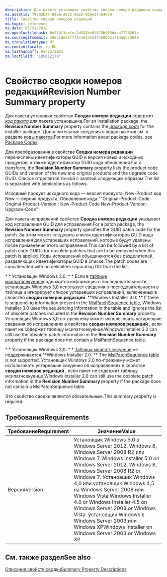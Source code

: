 ```yaml
---
description: Для пакета установки свойство сводка номера редакции содержит код пакета для пакета установщика.
ms.assetid: 79702b44-846a-4672-8e22-9b6e3f4b4678
title: Свойство сводки номеров редакций
ms.topic: reference
ms.date: 05/31/2018
ms.openlocfilehash: 8e97df1eafec2d543be0f975b9f5daca7728267b
ms.sourcegitcommit: c8ec1ded1ffffc364d3c4f560bb2171da0dc5040
ms.translationtype: MT
ms.contentlocale: ru-RU
ms.lasthandoff: 03/22/2021
ms.locfileid: "105652179"
---
```

# <a name="revision-number-summary-property"></a><span data-ttu-id="64867-103">Свойство сводки номеров редакций</span><span class="sxs-lookup"><span data-stu-id="64867-103">Revision Number Summary property</span></span>

<span data-ttu-id="64867-104">Для пакета установки свойство **Сводка номера редакции** содержит [*код пакета*](p-gly.md) для пакета установщика.</span><span class="sxs-lookup"><span data-stu-id="64867-104">For an installation package, the **Revision Number Summary** property contains the [*package code*](p-gly.md) for the installer package.</span></span> <span data-ttu-id="64867-105">Дополнительные сведения о кодах пакетов см. в разделе [коды пакетов](package-codes.md).</span><span class="sxs-lookup"><span data-stu-id="64867-105">For more information about package codes, see [Package Codes](package-codes.md).</span></span>

<span data-ttu-id="64867-106">Для преобразования в свойстве **Сводка номера редакции** перечислены идентификаторы GUID и версия новых и исходных продуктов, а также идентификатор GUID кода обновления.</span><span class="sxs-lookup"><span data-stu-id="64867-106">For a transform, the **Revision Number Summary** property lists the product code GUIDs and version of the new and original products and the upgrade code GUID.</span></span> <span data-ttu-id="64867-107">Список отделяется точкой с запятой следующим образом.</span><span class="sxs-lookup"><span data-stu-id="64867-107">The list is separated with semicolons as follows.</span></span>

<span data-ttu-id="64867-108">Исходный продукт исходного кода — версия продукта; New-Product код New — версия продукта; Обновление кода "</span><span class="sxs-lookup"><span data-stu-id="64867-108">"Original-Product-Code Original-Product-Version ; New-Product Code New-Product-Version; Upgrade-Code"</span></span>

<span data-ttu-id="64867-109">Для пакета исправлений свойство **Сводка номера редакции** указывает код исправления GUID для исправления.</span><span class="sxs-lookup"><span data-stu-id="64867-109">For a patch package, the **Revision Number Summary** property specifies the GUID patch code for the patch.</span></span> <span data-ttu-id="64867-110">За этим может следовать список идентификаторов GUID кода исправления для устаревших исправлений, которые будут удалены после применения этого исправления.</span><span class="sxs-lookup"><span data-stu-id="64867-110">This can be followed by a list of patch code GUIDs for obsolete patches that are to be removed when this patch is applied.</span></span> <span data-ttu-id="64867-111">Коды исправлений объединяются без разделителей, разделяющих идентификаторы GUID в списке.</span><span class="sxs-lookup"><span data-stu-id="64867-111">The patch codes are concatenated with no delimiters separating GUIDs in the list.</span></span>

<span data-ttu-id="64867-112">\* \* Установщик Windows 3,0: \* \* Если в [таблице мсипатчсекуенце](msipatchsequence-table.md)содержится информация о последовательности, установщик Windows 3,0 использует сведения о последовательности в таблице и игнорирует список устаревших исправлений, включенных в свойство **сводки номеров редакций** .</span><span class="sxs-lookup"><span data-stu-id="64867-112">\*\*Windows Installer 3.0:  \*\* If there is sequencing information present in the [MsiPatchSequence table](msipatchsequence-table.md), Windows Installer 3.0 uses the sequencing information in the table and ignores the list of obsolete patches included in the **Revision Number Summary** property.</span></span> <span data-ttu-id="64867-113">Установщик Windows 3,0 по-прежнему может использовать устаревшие сведения об исправлениях в свойстве **сводки номеров редакций** , если пакет не содержит таблицу мсипатчсекуенце.</span><span class="sxs-lookup"><span data-stu-id="64867-113">Windows Installer 3.0 can still use the obsolete patch information in the **Revision Number Summary** property if the package does not contain a MsiPatchSequence table.</span></span>

<span data-ttu-id="64867-114">\* \* Установщик Windows 2,0: \* \* [Таблица мсипатчсекуенце](msipatchsequence-table.md) не поддерживается.</span><span class="sxs-lookup"><span data-stu-id="64867-114">\*\*Windows Installer 2.0:  \*\* The [MsiPatchSequence table](msipatchsequence-table.md) is not supported.</span></span> <span data-ttu-id="64867-115">Установщик Windows 2,0 по-прежнему может использовать устаревшие сведения об исправлениях в свойстве **сводки номеров редакций** , если пакет не содержит таблицу мсипатчсекуенце.</span><span class="sxs-lookup"><span data-stu-id="64867-115">Windows Installer 2.0 can still use the obsolete patch information in the **Revision Number Summary** property if the package does not contain a MsiPatchSequence table.</span></span>

<span data-ttu-id="64867-116">Это свойство сводки является обязательным.</span><span class="sxs-lookup"><span data-stu-id="64867-116">This summary property is required.</span></span>

## <a name="requirements"></a><span data-ttu-id="64867-117">Требования</span><span class="sxs-lookup"><span data-stu-id="64867-117">Requirements</span></span>



| <span data-ttu-id="64867-118">Требование</span><span class="sxs-lookup"><span data-stu-id="64867-118">Requirement</span></span> | <span data-ttu-id="64867-119">Значение</span><span class="sxs-lookup"><span data-stu-id="64867-119">Value</span></span> |
|--------------------|---------------------------------------------------------------------------------------------------------------------------------------------------------------------------------------------------------------------------------------------------------|
| <span data-ttu-id="64867-120">Версия</span><span class="sxs-lookup"><span data-stu-id="64867-120">Version</span></span><br/> | <span data-ttu-id="64867-121">Установщик Windows 5,0 в Windows Server 2012, Windows 8, Windows Server 2008 R2 или Windows 7.</span><span class="sxs-lookup"><span data-stu-id="64867-121">Windows Installer 5.0 on Windows Server 2012, Windows 8, Windows Server 2008 R2 or Windows 7.</span></span> <span data-ttu-id="64867-122">Установщик Windows 4,0 или установщик Windows 4,5 на Windows Server 2008 или Windows Vista.</span><span class="sxs-lookup"><span data-stu-id="64867-122">Windows Installer 4.0 or Windows Installer 4.5 on Windows Server 2008 or Windows Vista.</span></span> <span data-ttu-id="64867-123">установщик Windows в Windows Server 2003 или Windows XP</span><span class="sxs-lookup"><span data-stu-id="64867-123">Windows Installer on Windows Server 2003 or Windows XP</span></span><br/> |



## <a name="see-also"></a><span data-ttu-id="64867-124">См. также раздел</span><span class="sxs-lookup"><span data-stu-id="64867-124">See also</span></span>

<dl> <dt>

[<span data-ttu-id="64867-125">Описания свойств сводки</span><span class="sxs-lookup"><span data-stu-id="64867-125">Summary Property Descriptions</span></span>](summary-property-descriptions.md)
</dt> </dl>

 

 




